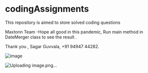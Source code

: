 # codingAssignments
This repository is aimed to store solved coding questions

Maxtonn Team -Hope all good in this pandemic, Run main method in DateMerger class to see the result .



Thank you ,
Sagar Guvvala,
+91 94947 44282.

![image](https://user-images.githubusercontent.com/44350754/118082988-c2107400-b3db-11eb-9a20-b716d17417b8.png)


![Uploading image.png…]()

